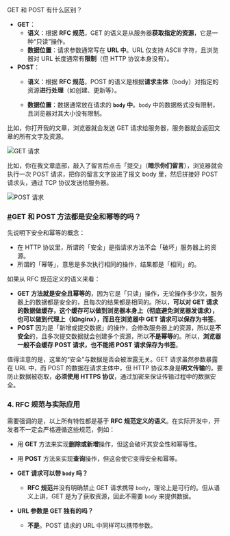 ###   
GET 和 POST 有什么区别？

- **GET**：
    - **语义**：根据 **RFC 规范**，GET 的语义是从服务器**获取指定的资源**，它是一种“只读”操作。
    - **数据位置**：请求参数通常写在 **URL 中**。URL 仅支持 ASCII 字符，且浏览器对 URL 长度通常有**限制**（但 HTTP 协议本身没有）。
- **POST**：
    - **语义**：根据 **RFC 规范**，POST 的语义是根据**请求主体**（body）对指定的资源**进行处理**（如创建、更新等）。
        
    - **数据位置**：数据通常放在请求的 **`body` 中**。`body` 中的数据格式没有限制，且浏览器对其大小没有限制。

比如，你打开我的文章，浏览器就会发送 GET 请求给服务器，服务器就会返回文章的所有文字及资源。

![GET 请求](https://cdn.xiaolincoding.com/gh/xiaolincoder/ImageHost/%E8%AE%A1%E7%AE%97%E6%9C%BA%E7%BD%91%E7%BB%9C/HTTP/12-Get%E8%AF%B7%E6%B1%82.png)

比如，你在我文章底部，敲入了留言后点击「提交」（**暗示你们留言**），浏览器就会执行一次 POST 请求，把你的留言文字放进了报文 body 里，然后拼接好 POST 请求头，通过 TCP 协议发送给服务器。

![POST 请求](https://cdn.xiaolincoding.com/gh/xiaolincoder/ImageHost/%E8%AE%A1%E7%AE%97%E6%9C%BA%E7%BD%91%E7%BB%9C/HTTP/13-Post%E8%AF%B7%E6%B1%82.png)

### [#](https://xiaolincoding.com/network/2_http/http_interview.html#get-%E5%92%8C-post-%E6%96%B9%E6%B3%95%E9%83%BD%E6%98%AF%E5%AE%89%E5%85%A8%E5%92%8C%E5%B9%82%E7%AD%89%E7%9A%84%E5%90%97)GET 和 POST 方法都是安全和幂等的吗？

先说明下安全和幂等的概念：

- 在 HTTP 协议里，所谓的「安全」是指请求方法不会「破坏」服务器上的资源。
- 所谓的「幂等」，意思是多次执行相同的操作，结果都是「相同」的。

如果从 RFC 规范定义的语义来看：

- **GET 方法就是安全且幂等的**，因为它是「只读」操作，无论操作多少次，服务器上的数据都是安全的，且每次的结果都是相同的。所以，**可以对 GET 请求的数据做缓存，这个缓存可以做到浏览器本身上（彻底避免浏览器发请求），也可以做到代理上（如nginx），而且在浏览器中 GET 请求可以保存为书签**。
- **POST** 因为是「新增或提交数据」的操作，会修改服务器上的资源，所以是**不安全**的，且多次提交数据就会创建多个资源，所以**不是幂等**的。所以，**浏览器一般不会缓存 POST 请求，也不能把 POST 请求保存为书签**。

值得注意的是，这里的“安全”与数据是否会被泄露无关。GET 请求虽然参数暴露在 URL 中，而 POST 的数据在请求主体中，但 HTTP 协议本身是**明文传输**的。要防止数据被窃取，**必须使用 HTTPS 协议**，通过加密来保证传输过程中的数据安全。

### **4. RFC 规范与实际应用**

需要强调的是，以上所有特性都是基于 **RFC 规范定义的语义**。在实际开发中，开发者不一定会严格遵循这些规范，例如：

- 用 **GET** 方法来实现**删除或新增**操作，但这会破坏其安全性和幂等性。
    
- 用 **POST** 方法来实现**查询**操作，但这会使它变得安全和幂等。

- **GET 请求可以带 `body` 吗？**
    
    - **RFC 规范**并没有明确禁止 GET 请求携带 `body`，理论上是可行的。但从语义上讲，GET 是为了获取资源，因此不需要 `body` 来提供数据。
        
- **URL 参数是 GET 独有的吗？**
    
    - **不是**。POST 请求的 URL 中同样可以携带参数。